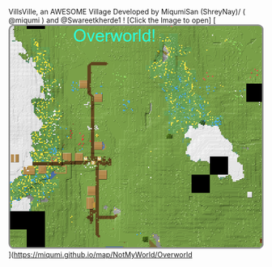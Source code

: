 VillsVille, an AWESOME Village Developed by MiqumiSan (ShreyNay)/ ( @miqumi ) and @Swareetkherde1 !
[Click the Image to open]
[![villsville](../assets/ov_inc_rnd.png)](https://miqumi.github.io/map/NotMyWorld/Overworld